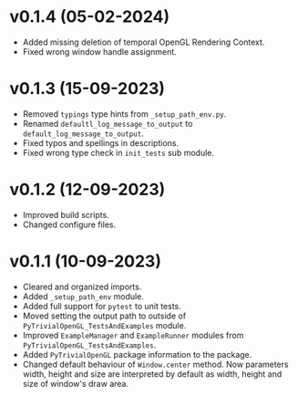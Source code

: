 # v0.1.4 (05-02-2024)
* Added missing deletion of temporal OpenGL Rendering Context.
* Fixed wrong window handle assignment.
# v0.1.3 (15-09-2023)
* Removed `typings` type hints from `_setup_path_env.py`.
* Renamed `defaultl_log_message_to_output` to `default_log_message_to_output`.
* Fixed typos and spellings in descriptions.
* Fixed wrong type check in `init_tests` sub module.
# v0.1.2 (12-09-2023)
* Improved build scripts. 
* Changed configure files.
# v0.1.1 (10-09-2023)
* Cleared and organized imports.
* Added `_setup_path_env` module.
* Added full support for `pytest` to unit tests.
* Moved setting the output path to outside of `PyTrivialOpenGL_TestsAndExamples` module.
* Improved `ExampleManager` and `ExampleRunner` modules from `PyTrivialOpenGL_TestsAndExamples`.
* Added `PyTrivialOpenGL` package information to the package.
* Changed default behaviour of `Window.center` method. Now parameters width, height and size are interpreted by default as width, height and size of window's draw area.

